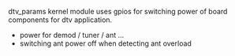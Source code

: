 dtv_params kernel module uses gpios for switching power of board components for dtv application.
 
- power for demod / tuner / ant ...
- switching ant power off when detecting ant overload

